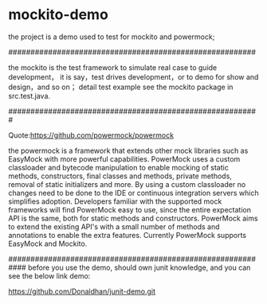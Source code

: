 # mockito-demo
the project is a  demo used to test for mockito and powermock;

########################################################

the mockito is the test framework  to simulate real case to guide development，
it is say，test drives development，or to demo for show and design，and so on；
detail test example see the mockito package in src.test.java.

#########################################################

Quote:https://github.com/powermock/powermock

the powermock is a framework that extends other mock libraries such as EasyMock 
with more powerful capabilities. 
PowerMock uses a custom classloader and bytecode manipulation 
to enable mocking of static methods, constructors, final classes and methods, 
private methods, removal of static initializers and more. 
By using a custom classloader no changes need to be done to 
the IDE or continuous integration servers which simplifies adoption. 
Developers familiar with the supported mock frameworks will find PowerMock 
easy to use, since the entire expectation API is the same, 
both for static methods and constructors. PowerMock aims 
to extend the existing API's with a small number of methods 
and annotations to enable the extra features. 
Currently PowerMock supports EasyMock and Mockito.


############################################################
before you use the demo, should own junit knowledge, and you can see the below link demo:

https://github.com/Donaldhan/junit-demo.git
